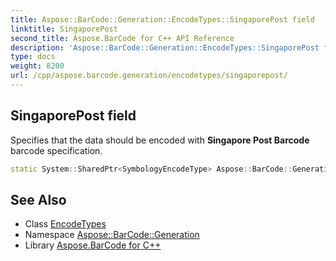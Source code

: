 ```yaml
---
title: Aspose::BarCode::Generation::EncodeTypes::SingaporePost field
linktitle: SingaporePost
second_title: Aspose.BarCode for C++ API Reference
description: 'Aspose::BarCode::Generation::EncodeTypes::SingaporePost field. Specifies that the data should be encoded with Singapore Post Barcode barcode specification in C++.'
type: docs
weight: 8200
url: /cpp/aspose.barcode.generation/encodetypes/singaporepost/
---
```

## SingaporePost field


Specifies that the data should be encoded with **Singapore Post Barcode** barcode specification.

```cpp
static System::SharedPtr<SymbologyEncodeType> Aspose::BarCode::Generation::EncodeTypes::SingaporePost
```

## See Also

* Class [EncodeTypes](../)
* Namespace [Aspose::BarCode::Generation](../../)
* Library [Aspose.BarCode for C++](../../../)
